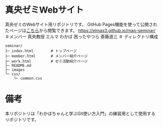 # 真央ゼミWebサイト
真央ゼミのWebサイト用リポジトリです。
GitHub Pages機能を使って公開されたページは[こちら](https://elmas3.github.io/mao-seminar/)から閲覧できます。
https://elmas3.github.io/mao-seminar/
＃メンバー
真央教授</s></s></s></s></s></s></s> </s>
エルマ</s></s></s></s></s></s></s> </s>
わかば
困ったやつら
斎藤道三</s></s></s></s></s></s></s></s>
＃
ディレクトリ構成

```
seminar/
├─ index.html        # トップページ
├─ member.html       # メンバー紹介ページ
├─ work.html         # ゼミ活動紹介ページ
├─ README.md
├─ images
└─ css/
    └─ common.css
```

# 備考
本リポジトリは「わかばちゃんと学ぶGit使い方入門」の練習用として使用するリポジトリです。
